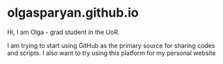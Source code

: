 # olgasparyan.github.io
Hi, I am Olga - grad student in the UoR. 

I am trying to start using GitHub as the primary source for sharing codes and scripts.
I also want to try using this platform for my personal website 


